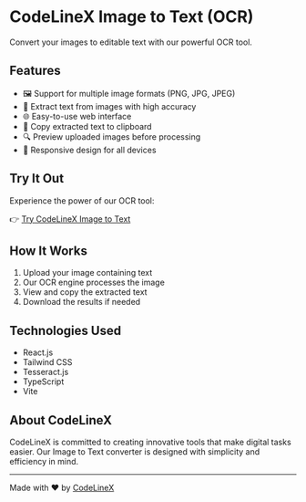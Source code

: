# CodeLineX Image to Text (OCR)

Convert your images to editable text with our powerful OCR tool.

## Features

- 🖼️ Support for multiple image formats (PNG, JPG, JPEG)
- 📝 Extract text from images with high accuracy
- 🌐 Easy-to-use web interface
- 💾 Copy extracted text to clipboard
- 🔍 Preview uploaded images before processing
- 📱 Responsive design for all devices

## Try It Out

Experience the power of our OCR tool:

👉 [Try CodeLineX Image to Text](https://6739d3671cddd5c85abe63ff--astonishing-biscuit-d52f28.netlify.app/)

## How It Works

1. Upload your image containing text
2. Our OCR engine processes the image
3. View and copy the extracted text
4. Download the results if needed

## Technologies Used

- React.js
- Tailwind CSS
- Tesseract.js
- TypeScript
- Vite

## About CodeLineX

CodeLineX is committed to creating innovative tools that make digital tasks easier. Our Image to Text converter is designed with simplicity and efficiency in mind.




---
Made with ❤️ by [CodeLineX](https://github.com/C0deLineX)
